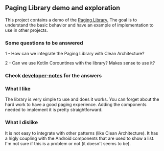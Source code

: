 <h2>Paging Library demo and exploration</h2>
<p> This project contains a demo of the <a href="https://developer.android.com/topic/libraries/architecture/paging//">Paging Library.</a> 
The goal is to understand the basic behavior and have an example of implementation to use in other projects.
</p>

<h3>Some questions to be answered</h3>

<p>1 - How can we integrate the Paging Library with Clean Architecture?</p>

<p>2 - Can we use Kotlin Corountines with the library? Makes sense to use it?</p>

<h3>Check <a href="https://github.com/perettijuan/android_cool_coding/blob/master/PagingLibrary/app/developer-notes">developer-notes</a> for the answers</h3>

<h3>What I like</h3>

<p>The library is very simple to use and does it works. You can forget about the hard work to have a good paging experience.
Adding the components needed to implement it is pretty straightforward.</p>

<h3>What I dislike</h3>
<p>It is not easy to integrate with other patterns (like Clean Architecture). It has a higly coupling with the Android
components that are used to show a list. I'm not sure if this is a problem or not (it doesn't seems to be). </p>
